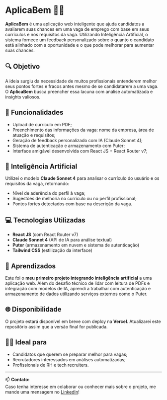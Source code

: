 # AplicaBem 🧠📄

**AplicaBem** é uma aplicação web inteligente que ajuda candidatos a avaliarem suas chances em uma vaga de emprego com base em seus currículos e nos requisitos da vaga. Utilizando Inteligência Artificial, o sistema fornece um feedback personalizado sobre o quanto o candidato está alinhado com a oportunidade e o que pode melhorar para aumentar suas chances.

## 🔍 Objetivo

A ideia surgiu da necessidade de muitos profissionais entenderem melhor seus pontos fortes e fracos antes mesmo de se candidatarem a uma vaga. O **AplicaBem** busca preencher essa lacuna com análise automatizada e insights valiosos.

## 🚀 Funcionalidades

- Upload de currículo em PDF;
- Preenchimento das informações da vaga: nome da empresa, área de atuação e requisitos;
- Geração de feedback personalizado com IA (Claude Sonnet 4);
- Sistema de autenticação e armazenamento com Puter;
- Interface amigável desenvolvida com React JS + React Router v7;

## 🧠 Inteligência Artificial

Utilizei o modelo **Claude Sonnet 4** para analisar o currículo do usuário e os requisitos da vaga, retornando:
- Nível de aderência do perfil à vaga;
- Sugestões de melhoria no currículo ou no perfil profissional;
- Pontos fortes detectados com base na descrição da vaga.

## 💻 Tecnologias Utilizadas

- **React JS** (com React Router v7)
- **Claude Sonnet 4** (API de IA para análise textual)
- **Puter** (armazenamento em nuvem e sistema de autenticação)
- **Tailwind CSS** (estilização da interface)

## 🧪 Aprendizados

Este foi o **meu primeiro projeto integrando inteligência artificial** a uma aplicação web. Além do desafio técnico de lidar com leitura de PDFs e integração com modelos de IA, aprendi a trabalhar com autenticação e armazenamento de dados utilizando serviços externos como o Puter.

## 🌐 Disponibilidade

O projeto estará disponível em breve com deploy na **Vercel**. Atualizarei este repositório assim que a versão final for publicada.

## 🧑‍💼 Ideal para

- Candidatos que querem se preparar melhor para vagas;
- Recrutadores interessados em análises automatizadas;
- Profissionais de RH e tech recruiters.

---

📫 **Contato:**  
Caso tenha interesse em colaborar ou conhecer mais sobre o projeto, me mande uma mensagem no [LinkedIn](https://www.linkedin.com/in/guilherme-carvalho-926459366/)!
